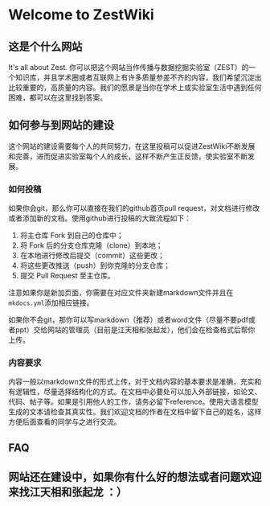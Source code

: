# Welcome to ZestWiki

## 这是个什么网站

It's all about Zest. 你可以把这个网站当作传播与数据挖掘实验室（ZEST）的一个知识库，并且学术圈或者互联网上有许多质量参差不齐的内容，我们希望沉淀出比较重要的，高质量的内容。我们的愿景是当你在学术上或实验室生活中遇到任何困难，都可以在这里找到答案。

## 如何参与到网站的建设

这个网站的建设需要每个人的共同努力，在这里投稿可以促进ZestWiki不断发展和完善，进而促进实验室每个人的成长，这样不断产生正反馈，使实验室不断发展。

### 如何投稿

如果你会git，那么你可以直接在我们的github首页pull request，对文档进行修改或者添加新的文档。使用github进行投稿的大致流程如下：

1. 将主仓库 Fork 到自己的仓库中；
2. 将 Fork 后的分支仓库克隆（clone）到本地；
3. 在本地进行修改后提交（commit）这些更改；
4. 将这些更改推送（push）到你克隆的分支仓库；
5. 提交 Pull Request 至主仓库。

注意如果你是新加页面，你需要在对应文件夹新建markdown文件并且在`mkdocs.yml`添加相应链接。

如果你不会git，那你可以写markdown（推荐）或者word文件（尽量不要pdf或者ppt）交给网站的管理员（目前是江天相和张起龙），他们会在检查格式后帮你上传。

### 内容要求

内容一般以markdown文件的形式上传，对于文档内容的基本要求是准确，充实和有逻辑性，尽量选择结构化的方式。在文档中必要处可以加入外部链接，如论文、代码、帖子等。如果是引用他人的工作，请务必留下reference。使用大语言模型生成的文本请检查其真实性。我们欢迎文档的作者在文档中留下自己的姓名，这样方便后面查看的同学与之进行交流。


## FAQ

## 网站还在建设中，如果你有什么好的想法或者问题欢迎来找江天相和张起龙 ：）
